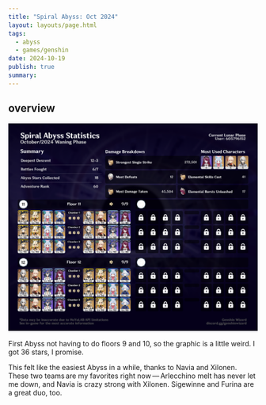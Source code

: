 ```yaml
---
title: "Spiral Abyss: Oct 2024"
layout: layouts/page.html
tags:
  - abyss
  - games/genshin
date: 2024-10-19
publish: true
summary: 
---
```

## overview
![Abyss Overview](./photos/10-24_abyss.png)

First Abyss not having to do floors 9 and 10, so the graphic is a little weird. I got 36 stars, I promise.

This felt like the easiest Abyss in a while, thanks to Navia and Xilonen. These two teams are my favorites right now — Arlecchino melt has never let me down, and Navia is crazy strong with Xilonen. Sigewinne and Furina are a great duo, too.